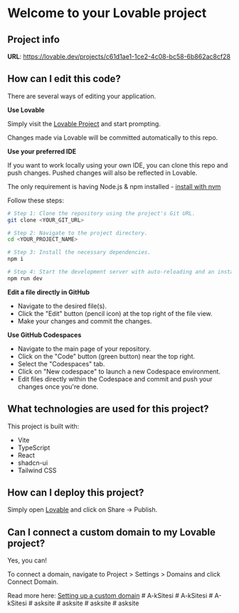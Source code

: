 # Welcome to your Lovable project

## Project info

**URL**: https://lovable.dev/projects/c61d1ae1-1ce2-4c08-bc58-6b862ac8cf28

## How can I edit this code?

There are several ways of editing your application.

**Use Lovable**

Simply visit the [Lovable Project](https://lovable.dev/projects/c61d1ae1-1ce2-4c08-bc58-6b862ac8cf28) and start prompting.

Changes made via Lovable will be committed automatically to this repo.

**Use your preferred IDE**

If you want to work locally using your own IDE, you can clone this repo and push changes. Pushed changes will also be reflected in Lovable.

The only requirement is having Node.js & npm installed - [install with nvm](https://github.com/nvm-sh/nvm#installing-and-updating)

Follow these steps:

```sh
# Step 1: Clone the repository using the project's Git URL.
git clone <YOUR_GIT_URL>

# Step 2: Navigate to the project directory.
cd <YOUR_PROJECT_NAME>

# Step 3: Install the necessary dependencies.
npm i

# Step 4: Start the development server with auto-reloading and an instant preview.
npm run dev
```

**Edit a file directly in GitHub**

- Navigate to the desired file(s).
- Click the "Edit" button (pencil icon) at the top right of the file view.
- Make your changes and commit the changes.

**Use GitHub Codespaces**

- Navigate to the main page of your repository.
- Click on the "Code" button (green button) near the top right.
- Select the "Codespaces" tab.
- Click on "New codespace" to launch a new Codespace environment.
- Edit files directly within the Codespace and commit and push your changes once you're done.

## What technologies are used for this project?

This project is built with:

- Vite
- TypeScript
- React
- shadcn-ui
- Tailwind CSS

## How can I deploy this project?

Simply open [Lovable](https://lovable.dev/projects/c61d1ae1-1ce2-4c08-bc58-6b862ac8cf28) and click on Share -> Publish.

## Can I connect a custom domain to my Lovable project?

Yes, you can!

To connect a domain, navigate to Project > Settings > Domains and click Connect Domain.

Read more here: [Setting up a custom domain](https://docs.lovable.dev/features/custom-domain#custom-domain)
#   A - k S i t e s i  
 #   A - k S i t e s i  
 #   A - k S i t e s i  
 #   a s k s i t e  
 #   a s k s i t e  
 #   a s k s i t e  
 #   a s k s i t e  
 